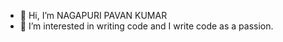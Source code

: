 - 👋 Hi, I’m NAGAPURI PAVAN KUMAR
- 👀 I’m interested in writing code and I write code as a passion.


<!---
pavankumar374/pavankumar374 is a ✨ special ✨ repository because its `README.md` (this file) appears on your GitHub profile.
You can click the Preview link to take a look at your changes.
--->
